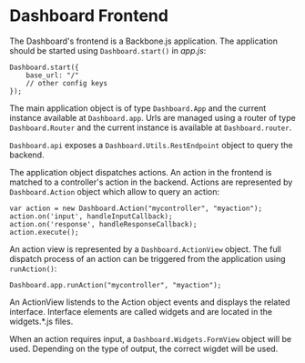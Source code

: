 # Dashboard Frontend

The Dashboard's frontend is a Backbone.js application. The application should be started
using `Dashboard.start()` in *app.js*:

    Dashboard.start({
        base_url: "/"
        // other config keys
    });

The main application object is of type `Dashboard.App` and the current instance available
at `Dashboard.app`. Urls are managed using a router of type `Dashboard.Router` and the
current instance is available at `Dashboard.router`.

`Dashboard.api` exposes a `Dashboard.Utils.RestEndpoint` object to query the backend.

The application object dispatches actions. An action in the frontend is matched to a
controller's action in the backend. Actions are represented by `Dashboard.Action` object
which allow to query an action:

    var action = new Dashboard.Action("mycontroller", "myaction");
    action.on('input', handleInputCallback);
    action.on('response', handleResponseCallback);
    action.execute();

An action view is represented by a `Dashboard.ActionView` object. The full dispatch process
of an action can be triggered from the application using `runAction()`:

    Dashboard.app.runAction("mycontroller", "myaction");

An ActionView listends to the Action object events and displays the related interface.
Interface elements are called widgets and are located in the widgets.\*.js files.

When an action requires input, a `Dashboard.Widgets.FormView` object will be used.
Depending on the type of output, the correct wigdet will be used.